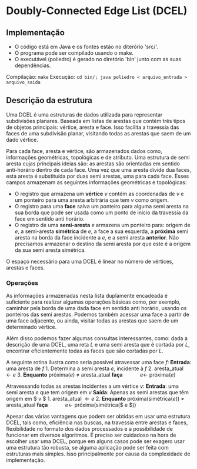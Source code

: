 # Doubly-Connected Edge List (DCEL)
## Implementação
- O código está em Java e os fontes estão no diterório 'src/'. 
- O programa pode ser compilado usando o make. 
- O executável (poliedro) é gerado no diretório 'bin' junto com as suas dependências.

Compilação: `make`
Execução:	`cd bin/; java poliedro < arquivo_entrada > arquivo_saida`

## Descrição da estrutura
Uma DCEL é uma estruturas de dados utilizada para representar subdivisões planares. Baseada em listas de arestas que contém três tipos de objetos principais: vértice, aresta e face. Isso facilita a travessia das faces de uma subdivisão planar, visitando todas as arestas que saem de um dado vértice.

Para cada face, aresta e vértice, são armazenados dados como, informações geométricas, topológicas e de atributo. Uma estrutura de semi aresta cujas principais ideias são: as arestas são orientadas em sentido anti-horário dentro de cada face. Uma vez que uma aresta divide dua faces, esta aresta é substituída por duas semi arestas, uma para cada face. Esses campos armazenam as seguintes informações geométricas e topológicas:

- O registro que armazena um **vértice** $v$ contém as coordenadas de $v$ e um ponteiro para uma aresta arbitrária que tem $v$ como origem.
- O registro para uma **face** salva um ponteiro para alguma semi aresta na sua borda que pode ser usada como um ponto de início da travessia da face em sentido anti horário.	
- O registro de uma **semi-aresta** $e$ armazena um ponteiro para: origem de $e$, a semi-aresta **simétrica** de $e$, a face a sua esquerda, a **próxima** semi aresta na borda da face incidente a $e$, e a semi aresta **anterior**. Não precisamos armazenar o destino da semi aresta por que este é a origem da sua semi aresta simétrica.

O espaço necessário para uma DCEL é linear no número de vértices, arestas e faces.

### Operações

As informações armazenadas nesta lista duplamente encadeada é suficiente para realizar algumas operações básicas como, por exemplo, caminhar pela borda de uma dada face em sentido anti horário, usando os ponteiros das semi arestas. Podemos também acessar uma face a partir de uma face adjacente, ou ainda, visitar todas as arestas que saem de um determinado vértice.

Além disso podemos fazer algumas consultas interessantes, como: dada a descrição de uma DCEL, uma reta $L$ e uma semi aresta que é cortada por $L$, encontrar eficientemente todas as faces que são cortadas por $L$.

A seguinte rotina ilustra como seria possível atravessar uma face $f$: 
	**Entrada**: uma aresta de  $f$
		1. Determina a semi aresta $e$, incidente à $f$
		2. aresta_atual $\leftarrow e$
		3. **Enquanto** próxima($e$) $\neq$ aresta_atual **faça**
			&nbsp; &nbsp; &nbsp; &nbsp; &nbsp; &nbsp;$e \leftarrow$ próxima($e$)

Atravessando todas as arestas incidentes a um vértice $v$:
	**Entrada**: uma semi aresta $e$ que tem origem em $v$
	**Saída**: Apenas as semi arestas que têm origem em $ v $
		1. aresta\_atual $\leftarrow e$
		2. **Enquanto** próxima(simétrica($e$)) $\neq$ aresta_atual **faça**
		&nbsp; &nbsp; &nbsp; &nbsp; &nbsp; &nbsp;$e \leftarrow$ próxima(simétrica($ e $))

Apesar das várias vantagens que podem ser obtidas em usar uma estrutura DCEL, tais como, eficiência nas buscas, na travessia entre arestas e faces, flexibilidade no formato dos dados processados e a possibilidade de funcionar em diversos algoritmos. É preciso ser cuidadoso na hora de escolher usar uma DCEL, porque em alguns casos pode ser exagero usar uma estrutura tão robusta, se alguma aplicação pode ser feita com estruturas mais simples. Isso principalmente por causa da complexidade de implementação. 


